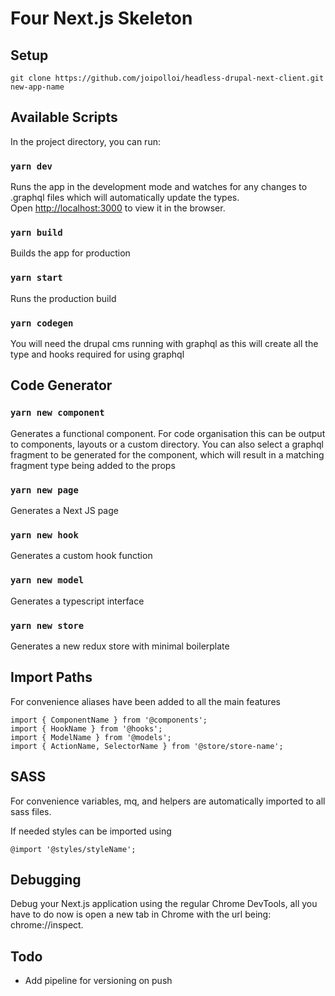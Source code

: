 # Four Next.js Skeleton

## Setup

`git clone https://github.com/joipolloi/headless-drupal-next-client.git new-app-name`

## Available Scripts

In the project directory, you can run:

### `yarn dev`

Runs the app in the development mode and watches for any changes to .graphql files which will automatically update the types.<br />
Open [http://localhost:3000](http://localhost:3000) to view it in the browser.

### `yarn build`

Builds the app for production

### `yarn start`

Runs the production build

### `yarn codegen`

You will need the drupal cms running with graphql as this will create all the type and hooks required for using graphql

## Code Generator

### `yarn new component`

Generates a functional component. For code organisation this can be output to components, layouts or a custom directory. You can also select a graphql fragment to be generated for the component, which will result in a matching fragment type being added to the props

### `yarn new page`

Generates a Next JS page

### `yarn new hook`

Generates a custom hook function

### `yarn new model`

Generates a typescript interface

### `yarn new store`

Generates a new redux store with minimal boilerplate

## Import Paths

For convenience aliases have been added to all the main features

```
import { ComponentName } from '@components';
import { HookName } from '@hooks';
import { ModelName } from '@models';
import { ActionName, SelectorName } from '@store/store-name';
```

## SASS

For convenience variables, mq, and helpers are automatically imported to all sass files.

If needed styles can be imported using

```
@import '@styles/styleName';
```

## Debugging

Debug your Next.js application using the regular Chrome DevTools, all you have to do now is open a new tab in Chrome with the url being: chrome://inspect.

## Todo

- Add pipeline for versioning on push
